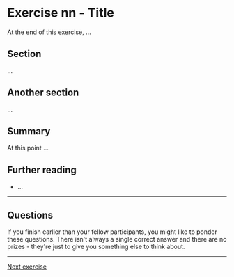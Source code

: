 # Exercise nn - Title

At the end of this exercise, ...

## Section

...

## Another section

...

## Summary

At this point ...

## Further reading

* ...

---

## Questions

If you finish earlier than your fellow participants, you might like to ponder these questions. There isn't always a single correct answer and there are no prizes - they're just to give you something else to think about.

---

[Next exercise](../DIRNAME/)
